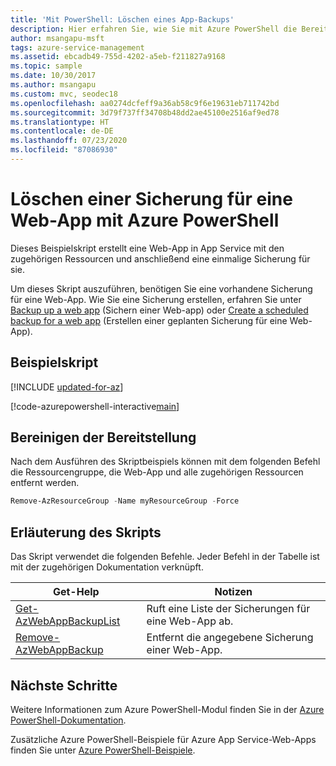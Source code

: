 ```yaml
---
title: 'Mit PowerShell: Löschen eines App-Backups'
description: Hier erfahren Sie, wie Sie mit Azure PowerShell die Bereitstellung und Verwaltung von App Service automatisieren. In diesem Beispiel wird gezeigt, wie Sie eine App-Sicherung löschen.
author: msangapu-msft
tags: azure-service-management
ms.assetid: ebcadb49-755d-4202-a5eb-f211827a9168
ms.topic: sample
ms.date: 10/30/2017
ms.author: msangapu
ms.custom: mvc, seodec18
ms.openlocfilehash: aa0274dcfeff9a36ab58c9f6e19631eb711742bd
ms.sourcegitcommit: 3d79f737ff34708b48dd2ae45100e2516af9ed78
ms.translationtype: HT
ms.contentlocale: de-DE
ms.lasthandoff: 07/23/2020
ms.locfileid: "87086930"
---
```

# <a name="delete-a-backup-for-a-web-using-azure-powershell"></a>Löschen einer Sicherung für eine Web-App mit Azure PowerShell

Dieses Beispielskript erstellt eine Web-App in App Service mit den zugehörigen Ressourcen und anschließend eine einmalige Sicherung für sie. 

Um dieses Skript auszuführen, benötigen Sie eine vorhandene Sicherung für eine Web-App. Wie Sie eine Sicherung erstellen, erfahren Sie unter [Backup up a web app](powershell-backup-onetime.md) (Sichern einer Web-app) oder [Create a scheduled backup for a web app](powershell-backup-scheduled.md) (Erstellen einer geplanten Sicherung für eine Web-App).

## <a name="sample-script"></a>Beispielskript

[!INCLUDE [updated-for-az](../../../includes/updated-for-az.md)]

[!code-azurepowershell-interactive[main](../../../powershell_scripts/app-service/backup-delete/backup-delete.ps1?highlight=1-2,11 "Delete a backup for a web app")]

## <a name="clean-up-deployment"></a>Bereinigen der Bereitstellung 

Nach dem Ausführen des Skriptbeispiels können mit dem folgenden Befehl die Ressourcengruppe, die Web-App und alle zugehörigen Ressourcen entfernt werden.

```powershell
Remove-AzResourceGroup -Name myResourceGroup -Force
```

## <a name="script-explanation"></a>Erläuterung des Skripts

Das Skript verwendet die folgenden Befehle. Jeder Befehl in der Tabelle ist mit der zugehörigen Dokumentation verknüpft.

| Get-Help | Notizen |
|---|---|
| [Get-AzWebAppBackupList](/powershell/module/az.websites/get-azwebappbackuplist) | Ruft eine Liste der Sicherungen für eine Web-App ab. |
| [Remove-AzWebAppBackup](/powershell/module/az.websites/remove-azwebappbackup) | Entfernt die angegebene Sicherung einer Web-App. |

## <a name="next-steps"></a>Nächste Schritte

Weitere Informationen zum Azure PowerShell-Modul finden Sie in der [Azure PowerShell-Dokumentation](/powershell/azure/).

Zusätzliche Azure PowerShell-Beispiele für Azure App Service-Web-Apps finden Sie unter [Azure PowerShell-Beispiele](../samples-powershell.md).
